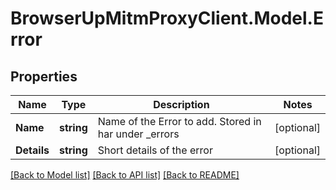 # BrowserUpMitmProxyClient.Model.Error

## Properties

Name | Type | Description | Notes
------------ | ------------- | ------------- | -------------
**Name** | **string** | Name of the Error to add. Stored in har under _errors | [optional] 
**Details** | **string** | Short details of the error | [optional] 

[[Back to Model list]](../../README.md#documentation-for-models) [[Back to API list]](../../README.md#documentation-for-api-endpoints) [[Back to README]](../../README.md)

